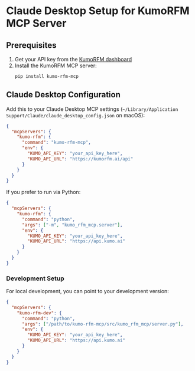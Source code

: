 # Claude Desktop Setup for KumoRFM MCP Server

## Prerequisites

1. Get your API key from the [KumoRFM dashboard](https://kumorfm.ai)
2. Install the KumoRFM MCP server:
   ```bash
   pip install kumo-rfm-mcp
   ```

## Claude Desktop Configuration

Add this to your Claude Desktop MCP settings (`~/Library/Application Support/Claude/claude_desktop_config.json` on macOS):

```json
{
  "mcpServers": {
    "kumo-rfm": {
      "command": "kumo-rfm-mcp",
      "env": {
        "KUMO_API_KEY": "your_api_key_here",
        "KUMO_API_URL": "https://kumorfm.ai/api"
      }
    }
  }
}
```

If you prefer to run via Python:

```json
{
  "mcpServers": {
    "kumo-rfm": {
      "command": "python",
      "args": ["-m", "kumo_rfm_mcp.server"],
      "env": {
        "KUMO_API_KEY": "your_api_key_here",
        "KUMO_API_URL": "https://api.kumo.ai"
      }
    }
  }
}
```

### Development Setup

For local development, you can point to your development version:

```json
{
  "mcpServers": {
    "kumo-rfm-dev": {
      "command": "python",
      "args": ["/path/to/kumo-rfm-mcp/src/kumo_rfm_mcp/server.py"],
      "env": {
        "KUMO_API_KEY": "your_api_key_here",
        "KUMO_API_URL": "https://api.kumo.ai"
      }
    }
  }
}
```
